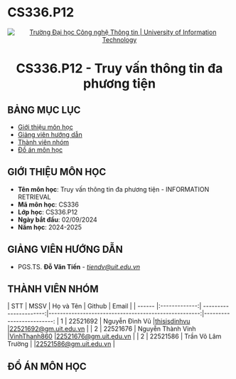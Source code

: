 # CS336.P12
<p align="center">
  <a href="https://www.uit.edu.vn/" title="Trường Đại học Công nghệ Thông tin" style="border: 5;">
    <img src="https://i.imgur.com/WmMnSRt.png" alt="Trường Đại học Công nghệ Thông tin | University of Information Technology">
  </a>
</p>

<!-- Title -->
<h1 align="center"><b>CS336.P12 - Truy vấn thông tin đa phương tiện</b></h1>

## BẢNG MỤC LỤC
* [ Giới thiệu môn học](#gioithieumonhoc)
* [ Giảng viên hướng dẫn](#giangvien)
* [ Thành viên nhóm](#thanhvien)
* [ Đồ án môn học](#doan)
## GIỚI THIỆU MÔN HỌC
<a name="gioithieumonhoc"></a>
* **Tên môn học**: Truy vấn thông tin đa phương tiện - INFORMATION RETRIEVAL
* **Mã môn học**: CS336
* **Lớp học**: CS336.P12
* **Ngày bắt đầu**: 02/09/2024
* **Năm học**: 2024-2025
## GIẢNG VIÊN HƯỚNG DẪN
<a name="giangvien"></a>
* PGS.TS. **Đỗ Văn Tiến** - *tiendv@uit.edu.vn*

## THÀNH VIÊN NHÓM
<a name="thanhvien"></a>
| STT    | MSSV          | Họ và Tên              | Github                                               | Email                   |
| ------ |:-------------:| ----------------------:|-----------------------------------------------------:|-------------------------:
| 1      | 22521692      | Nguyễn Đình Vũ         |[thisisdinhvu](https://github.com/thisisdinhvu)       |22521692@gm.uit.edu.vn   |
| 2      | 22521676      | Nguyễn Thành Vinh      |[VinhThanh860](https://github.com/VinhThanh860)       |22521676@gm.uit.edu.vn   |
| 2      | 22521586      | Trần Võ Lâm Trường     |     |22521586@gm.uit.edu.vn   |


## ĐỒ ÁN MÔN HỌC
<a name="doan"></a>
